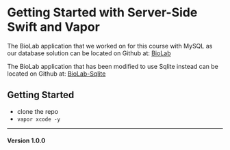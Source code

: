 # Getting Started with Server-Side Swift and Vapor

The BioLab application that we worked on for this course with MySQL as our database solution can be located on Github at:
[BioLab](https://github.com/jonathanwong/BioLab)

The BioLab application that has been modified to use Sqlite instead can be located on Github at:
[BioLab-Sqlite](https://github.com/jonathanwong/BioLab-Sqlite)

## Getting Started

- clone the repo
- `vapor xcode -y`

---
#### Version 1.0.0
